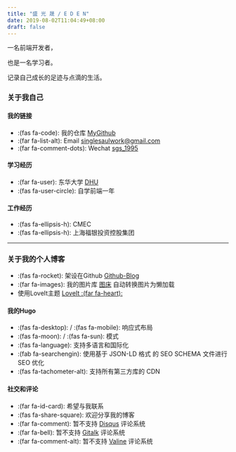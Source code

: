 ```yaml
---
title: "盛 光 晟 / E D E N"
date: 2019-08-02T11:04:49+08:00
draft: false
---
```


一名前端开发者，

也是一名学习者。

记录自己成长的足迹与点滴的生活。

### 关于我自己

#### 我的链接

* :(fas fa-code): 我的仓库 [MyGithub](https://github.com/sgshy1995)
* :(far fa-list-alt): Email [singlesaulwork@gmail.com](#)
* :(far fa-comment-dots): Wechat [sgs_1995](#)


#### 学习经历

* :(far fa-user): 东华大学 [DHU](https://www.dhu.edu.cn/)
* :(fas fa-user-circle): 自学前端一年

#### 工作经历

* :(fas fa-ellipsis-h): CMEC
* :(fas fa-ellipsis-h): 上海福银投资控股集团
---


### 关于我的个人博客

* :(fas fa-rocket): 架设在Github [Github-Blog](https://github.com/sgshy1995/sgshy1995.github.io/) 
* :(far fa-images): 我的图片库 [图床](#) 自动转换图片为懒加载
* 使用LoveIt主题 [LoveIt :(far fa-heart):](https://github.com/dillonzq/LoveIt)

#### 我的Hugo

* :(fas fa-desktop): / :(fas fa-mobile): 响应式布局
* :(fas fa-moon): / :(fas fa-sun): 模式
* :(fas fa-language): 支持多语言和国际化
* :(fab fa-searchengin): 使用基于 JSON-LD 格式 的 SEO SCHEMA 文件进行 SEO 优化
* :(fas fa-tachometer-alt): 支持所有第三方库的 CDN



#### 社交和评论

* :(far fa-id-card): 希望与我联系
* :(fas fa-share-square): 欢迎分享我的博客
* :(far fa-comment): 暂不支持 [Disqus](https://disqus.com) 评论系统
* :(far fa-bell): 暂不支持 [Gitalk](https://github.com/gitalk/gitalk) 评论系统
* :(far fa-comment-alt): 暂不支持 [Valine](https://valine.js.org/) 评论系统


